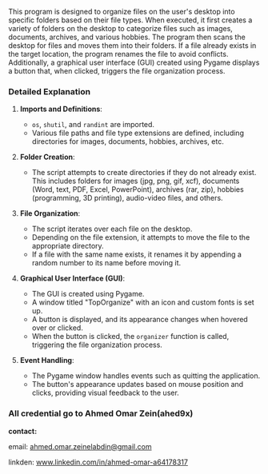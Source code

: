 This program is designed to organize files on the user's desktop into specific folders based on their file types. When executed, it first creates a variety of folders on the desktop to categorize files such as images, documents, archives, and various hobbies. The program then scans the desktop for files and moves them into their folders. If a file already exists in the target location, the program renames the file to avoid conflicts. Additionally, a graphical user interface (GUI) created using Pygame displays a button that, when clicked, triggers the file organization process.

### Detailed Explanation

1. **Imports and Definitions**:
    - `os`, `shutil`, and `randint` are imported.
    - Various file paths and file type extensions are defined, including directories for images, documents, hobbies, archives, etc.

2. **Folder Creation**:
    - The script attempts to create directories if they do not already exist. This includes folders for images (jpg, png, gif, xcf), documents (Word, text, PDF, Excel, PowerPoint), archives (rar, zip), hobbies (programming, 3D printing), audio-video files, and others.

3. **File Organization**:
    - The script iterates over each file on the desktop.
    - Depending on the file extension, it attempts to move the file to the appropriate directory.
    - If a file with the same name exists, it renames it by appending a random number to its name before moving it.

4. **Graphical User Interface (GUI)**:
    - The GUI is created using Pygame.
    - A window titled "TopOrganize" with an icon and custom fonts is set up.
    - A button is displayed, and its appearance changes when hovered over or clicked.
    - When the button is clicked, the `organizer` function is called, triggering the file organization process.

5. **Event Handling**:
    - The Pygame window handles events such as quitting the application.
    - The button's appearance updates based on mouse position and clicks, providing visual feedback to the user.
  

### All credential go to Ahmed Omar Zein(ahed9x)

**contact:**

email: ahmed.omar.zeinelabdin@gmail.com

linkden: www.linkedin.com/in/ahmed-omar-a64178317
